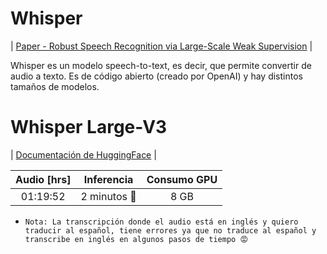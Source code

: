 # Whisper
| [Paper - Robust Speech Recognition via Large-Scale Weak Supervision](https://arxiv.org/abs/2212.04356) |

Whisper es un modelo speech-to-text, es decir, que permite convertir de audio a texto. Es de código abierto (creado por OpenAI) y hay distintos tamaños de modelos.

# Whisper Large-V3
| [Documentación de HuggingFace](https://huggingface.co/openai/whisper-large-v3) | 

| Audio [hrs] | Inferencia | Consumo GPU |
|:-:|:-:|:-:|
|01:19:52| 2 minutos 🤯| 8 GB |

* `Nota: La transcripción donde el audio está en inglés y quiero traducir al español, tiene errores ya que no traduce al español y transcribe en inglés en algunos pasos de tiempo 😡`
